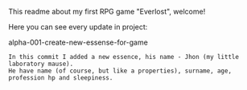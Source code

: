 This readme about my first RPG game "Everlost", welcome!

Here you can see every update in project:

alpha-001-create-new-essense-for-game

    In this commit I added a new essence, his name - Jhon (my little laboratory mause).
    He have name (of course, but like a properties), surname, age, profession hp and sleepiness.